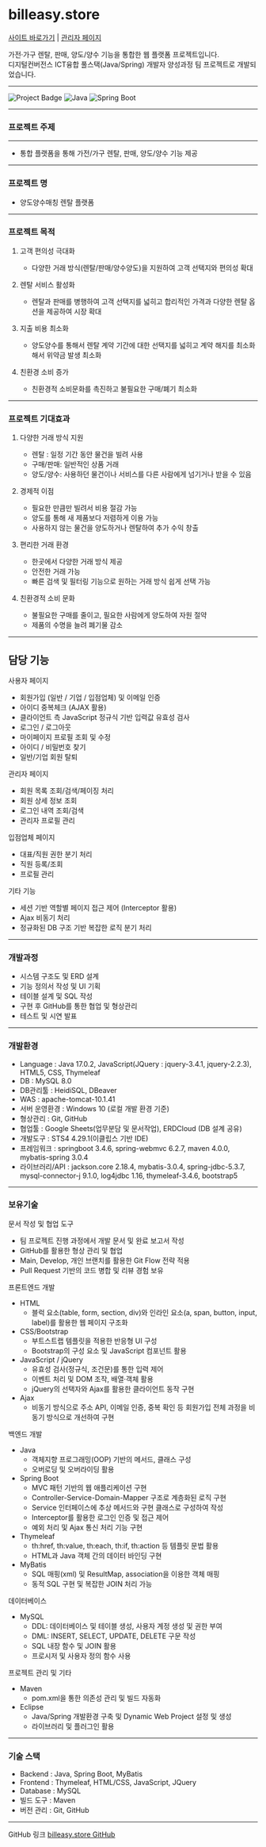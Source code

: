 # billeasy.store
[사이트 바로가기](https://billeasy.store/) | [관리자 페이지](https://billeasy.store/admin)


가전·가구 렌탈, 판매, 양도/양수 기능을 통합한 웹 플랫폼 프로젝트입니다.  
디지털컨버전스 ICT융합 풀스택(Java/Spring) 개발자 양성과정 팀 프로젝트로 개발되었습니다.

---

![Project Badge](https://img.shields.io/badge/Status-Completed-brightgreen) ![Java](https://img.shields.io/badge/Java-17-blue) ![Spring Boot](https://img.shields.io/badge/SpringBoot-3.3.0-green)

---

### 프로젝트 주제

_ _ _ _ _ _ _ _ _ _ _ _ _ _

- 통합 플랫폼을 통해 가전/가구 렌탈, 판매, 양도/양수 기능 제공

---

### 프로젝트 명


- 양도양수매칭 렌탈 플랫폼

---

### 프로젝트 목적 


1. 고객 편의성 극대화
   - 다양한 거래 방식(렌탈/판매/양수양도)을 지원하여 고객 선택지와 편의성 확대

2. 렌탈 서비스 활성화
   - 렌탈과 판매를 병행하여 고객 선택지를 넓히고 합리적인 가격과 다양한 렌탈 옵션을 제공하여 시장 확대

3. 지출 비용 최소화 
   - 양도양수를 통해서 렌탈 계약 기간에 대한 선택지를 넓히고 계약 해지를 최소화해서 위약금 발생 최소화

4. 친환경 소비 증가
   - 친환경적 소비문화를 촉진하고 불필요한 구매/폐기 최소화

---

### 프로젝트 기대효과 


1. 다양한 거래 방식 지원
   - 렌탈 : 일정 기간 동안 물건을 빌려 사용
   - 구매/판매: 일반적인 상품 거래
   - 양도/양수: 사용하던 물건이나 서비스를 다른 사람에게 넘기거나 받을 수 있음															

2. 경제적 이점
   - 필요한 만큼만 빌려서 비용 절감 가능
   - 양도를 통해 새 제품보다 저렴하게 이용 가능
   - 사용하지 않는 물건을 양도하거나 렌탈하여 추가 수익 창출															

3. 편리한 거래 환경
   - 한곳에서 다양한 거래 방식 제공
   - 안전한 거래 가능
   - 빠른 검색 및 필터링 기능으로 원하는 거래 방식 쉽게 선택 가능															

4. 친환경적 소비 문화
   - 불필요한 구매를 줄이고, 필요한 사람에게 양도하여 자원 절약
   - 제품의 수명을 늘려 폐기물 감소	

---

## 담당 기능

사용자 페이지
  - 회원가입 (일반 / 기업 / 입점업체) 및 이메일 인증
  - 아이디 중복체크 (AJAX 활용)
  - 클라이언트 측 JavaScript 정규식 기반 입력값 유효성 검사
  - 로그인 / 로그아웃
  - 마이페이지 프로필 조회 및 수정
  - 아이디 / 비밀번호 찾기
  - 일반/기업 회원 탈퇴

관리자 페이지
  - 회원 목록 조회/검색/페이징 처리  
  - 회원 상세 정보 조회  
  - 로그인 내역 조회/검색  
  - 관리자 프로필 관리  

입점업체 페이지
  - 대표/직원 권한 분기 처리  
  - 직원 등록/조회  
  - 프로필 관리  

기타 기능
  - 세션 기반 역할별 페이지 접근 제어 (Interceptor 활용)   
  - Ajax 비동기 처리  
  - 정규화된 DB 구조 기반 복잡한 로직 분기 처리

---

### 개발과정

- 시스템 구조도 및 ERD 설계
- 기능 정의서 작성 및 UI 기획
- 테이블 설계 및 SQL 작성
- 구현 후 GitHub를 통한 협업 및 형상관리
- 테스트 및 시연 발표

---

### 개발환경 

- Language : Java 17.0.2, JavaScript(JQuery : jquery-3.4.1, jquery-2.2.3), HTML5, CSS, Thymeleaf
- DB : MySQL 8.0
- DB관리툴 : HeidiSQL, DBeaver
- WAS : apache-tomcat-10.1.41
- 서버 운영환경 : Windows 10 (로컬 개발 환경 기준)  
- 형상관리 : Git, GitHub  
- 협업툴 : Google Sheets(업무분담 및 문서작업), ERDCloud (DB 설계 공유)  
- 개발도구 : STS4 4.29.1(이클립스 기반 IDE)
- 프레임워크 : springboot 3.4.6, spring-webmvc 6.2.7, maven 4.0.0, mybatis-spring 3.0.4
- 라이브러리/API : jackson.core 2.18.4, mybatis-3.0.4, spring-jdbc-5.3.7, mysql-connector-j 9.1.0, log4jdbc 1.16, thymeleaf-3.4.6, bootstrap5

---

### 보유기술

문서 작성 및 협업 도구
  - 팀 프로젝트 진행 과정에서 개발 문서 및 완료 보고서 작성
  - GitHub를 활용한 형상 관리 및 협업
  - Main, Develop, 개인 브랜치를 활용한 Git Flow 전략 적용
  - Pull Request 기반의 코드 병합 및 리뷰 경험 보유

프론트엔드 개발
  - HTML  
    - 블럭 요소(table, form, section, div)와 인라인 요소(a, span, button, input, label)를 활용한 웹 페이지 구조화
  - CSS/Bootstrap  
    - 부트스트랩 템플릿을 적용한 반응형 UI 구성
    - Bootstrap의 구성 요소 및 JavaScript 컴포넌트 활용
  - JavaScript / jQuery  
    - 유효성 검사(정규식, 조건문)를 통한 입력 제어
    - 이벤트 처리 및 DOM 조작, 배열·객체 활용
    - jQuery의 선택자와 Ajax를 활용한 클라이언트 동작 구현
  - Ajax  
    - 비동기 방식으로 주소 API, 이메일 인증, 중복 확인 등 회원가입 전체 과정을 비동기 방식으로 개선하여 구현

백엔드 개발
  - Java  
    - 객체지향 프로그래밍(OOP) 기반의 메서드, 클래스 구성
    - 오버로딩 및 오버라이딩 활용
  - Spring Boot  
    - MVC 패턴 기반의 웹 애플리케이션 구현
    - Controller-Service-Domain-Mapper 구조로 계층화된 로직 구현
    - Service 인터페이스에 추상 메서드와 구현 클래스로 구성하여 작성
    - Interceptor를 활용한 로그인 인증 및 접근 제어
    - 예외 처리 및 Ajax 통신 처리 기능 구현
  - Thymeleaf  
    - th:href, th:value, th:each, th:if, th:action 등 템플릿 문법 활용
    - HTML과 Java 객체 간의 데이터 바인딩 구현
  - MyBatis  
    - SQL 매핑(xml) 및 ResultMap, association을 이용한 객체 매핑
    - 동적 SQL 구현 및 복잡한 JOIN 처리 가능

데이터베이스
  - MySQL  
    - DDL: 데이터베이스 및 테이블 생성, 사용자 계정 생성 및 권한 부여
    - DML: INSERT, SELECT, UPDATE, DELETE 구문 작성
    - SQL 내장 함수 및 JOIN 활용
    - 프로시저 및 사용자 정의 함수 사용

프로젝트 관리 및 기타
  - Maven  
    - pom.xml을 통한 의존성 관리 및 빌드 자동화
  - Eclipse  
    - Java/Spring 개발환경 구축 및 Dynamic Web Project 설정 및 생성
    - 라이브러리 및 플러그인 활용

---

### 기술 스택

- Backend : Java, Spring Boot, MyBatis  
- Frontend : Thymeleaf, HTML/CSS, JavaScript, JQuery  
- Database : MySQL  
- 빌드 도구 : Maven  
- 버전 관리 : Git, GitHub  



---

GitHub 링크
[billeasy.store GitHub](https://github.com/soneunhyang/portfolio/tree/main/portfolio-membership)
